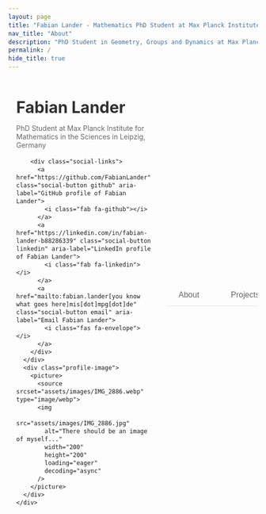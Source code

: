 ```yaml
---
layout: page
title: "Fabian Lander - Mathematics PhD Student at Max Planck Institute"
nav_title: "About"
description: "PhD Student in Geometry, Groups and Dynamics at Max Planck Institute for Mathematics. Research by Fabian Lander (GitHub: FabianLander) on straight line flows on half-dilation surfaces."
permalink: /
hide_title: true
---
```


<div class="about-container">
  <!-- Profile Section -->
  <div class="profile-section">
    <div class="profile-layout">
      <div class="profile-info">
        <h1 class="profile-name">Fabian Lander</h1>
        <p class="profile-title">PhD Student at Max Planck Institute for Mathematics in the Sciences in Leipzig, Germany</p>
        
        <div class="social-links">
          <a href="https://github.com/FabianLander" class="social-button github" aria-label="GitHub profile of Fabian Lander">
            <i class="fab fa-github"></i>
          </a>
          <a href="https://linkedin.com/in/fabian-lander-b88286339" class="social-button linkedin" aria-label="LinkedIn profile of Fabian Lander">
            <i class="fab fa-linkedin"></i>
          </a>
          <a href="mailto:fabian.lander[you know what goes here]mis[dot]mpg[dot]de" class="social-button email" aria-label="Email Fabian Lander">
            <i class="fas fa-envelope"></i>
          </a>
        </div>
      </div>
      <div class="profile-image">
        <picture>
          <source srcset="assets/images/IMG_2886.webp" type="image/webp">
          <img 
            src="assets/images/IMG_2886.jpg" 
            alt="There should be an image of myself..." 
            width="200" 
            height="200"
            loading="eager" 
            decoding="async"
          />
        </picture>
      </div>
    </div>
  </div>

  <!-- Tabs Navigation -->
  <div class="tabs">
    <button class="tab-button" data-tab="about">About</button>
    <button class="tab-button" data-tab="projects">Projects</button>
  </div>

  <!-- Tab Content -->
  <div id="about" class="tab-content">
    <div class="content-card">
      <section class="content-section">
        <h2>About Me</h2>
        <p>Hello! I'm a PhD student in the Geometry, Groups and Dynamics division at the Max Planck Institute for Mathematics in the Sciences in Leipzig, Germany. I work under the supervision of JProf. Dr. James Farre as part of Anna Wienhard's research group.</p>
        
        <p>My research focuses on affine measured foliations and dilation structures. Here's a typical picture I would draw on a blackboard if someone would ask me what I work on:</p>
        
        <div class="blackboard-image">
          <picture>
            <source srcset="assets/images/IMG_6828.webp" type="image/webp">
            <img 
              src="assets/images/IMG_6828.jpg" 
              alt="Blackboard drawing of half-dilation surface" 
              class="research-diagram"
              width="600"
              height="450"
              loading="lazy"
              decoding="async"
            />
          </picture>
        </div>
        
        <p>Before starting my PhD in 2024, I completed my bachelor's (2017-2021) and master's (2021-2023) degrees in mathematics at Heidelberg University. My master's thesis on "Vertical Foliations of Triangulable Dilation Tori" was supervised by JProf. Dr. James Farre, while my bachelor's thesis on "Polygonal Symplectic Billiards" was supervised by Prof. Dr. Peter Albers.</p>
        
        <p>During my studies, I worked as a research assistant at Heidelberg University on visualization tools for flat surfaces and developing a symplectic billiard dynamics simulator. I also gained teaching experience as a teaching assistant for Analysis 1-3 courses.</p>
      </section>

      <section class="content-section">
        <h2>Publications and Preprints</h2>
        <p><strong>Symplectic billiards for pairs of polygons</strong>, with Peter Albers and Jannik M. Westermann, arXiv:2402.12244 (2024). 37 pages. Submitted.</p>
      </section>
    </div>
  </div>

  <div id="projects" class="tab-content">
    <div class="content-card">
    --Currently under construction--
      <!-- <section class="content-section">
        <h2>Work in Progress</h2>
        <p>I'm currently working on several 3D modeling projects using Blender to visualize complex mathematical structures:</p>
        <ul class="compact-list">
          <li>Creating parametric models of half-dilation surfaces to better understand their geometric properties</li>
          <li>Developing interactive visualizations of foliations that demonstrate dynamical behavior</li>
          <li>Designing 3D printable models that make abstract mathematical concepts tangible for research and education</li>
        </ul>
        <p>These projects combine computational techniques with geometric intuition to create both digital and physical representations of mathematical objects.</p>
      </section> -->
      <!-- <section class="content-section">
        <h2>Software & Visualization</h2>
        <p>I develop software tools to explore and visualize mathematical concepts:</p>
        <ul class="compact-list">
          <li><strong>Symplectic Billiards Simulator</strong> (C++/OpenGL) - High-performance research tool for dynamical systems analysis. <a href="https://github.com/SiegfriedFabian/Billiards" target="_blank">GitHub</a></li>
          <li><strong>Raymarching Engine</strong> (JavaScript/WebGL) - Interactive visualization of locally flat surfaces. <a href="https://github.com/hegl-lab/Independent-SS22-Raymarching-Flat-Surfaces" target="_blank">GitHub</a></li>
          <li>I also create 3D printed models of mathematical concepts to help visualize complex geometrical structures.</li>
        </ul>
      </section> -->



<!-- Optimized Font Awesome loading -->
<link rel="preload" href="https://cdnjs.cloudflare.com/ajax/libs/font-awesome/5.15.4/css/fontawesome.min.css" as="style">
<link rel="preload" href="https://cdnjs.cloudflare.com/ajax/libs/font-awesome/5.15.4/css/brands.min.css" as="style">
<link rel="preload" href="https://cdnjs.cloudflare.com/ajax/libs/font-awesome/5.15.4/css/solid.min.css" as="style">

<link rel="stylesheet" href="https://cdnjs.cloudflare.com/ajax/libs/font-awesome/5.15.4/css/fontawesome.min.css">
<link rel="stylesheet" href="https://cdnjs.cloudflare.com/ajax/libs/font-awesome/5.15.4/css/brands.min.css">
<link rel="stylesheet" href="https://cdnjs.cloudflare.com/ajax/libs/font-awesome/5.15.4/css/solid.min.css">

<style>
:root {
  --accent-color: #A3A69A;
  --text-primary: #313131;
  --text-secondary: #666;
  --background-primary: #f8f9fa;
  --background-secondary: #f0f0f0;
}

@keyframes fadeIn {
  will-change: opacity, transform;
  from {
    opacity: 0;
    transform: translateY(20px);
  }
  to {
    opacity: 1;
    transform: translateY(0);
  }
}

.about-container {
    max-width: 800px;
    margin: 0 auto;
    padding: 2rem 1rem;
    opacity: 0;
    animation: fadeIn 0.8s ease-out forwards;
    contain: content;
}

.profile-section {
    margin-bottom: 3rem;
    opacity: 0;
    animation: fadeIn 0.8s ease-out forwards;
    animation-delay: 0.2s;
    contain: layout style;
}

.profile-layout {
    display: flex;
    align-items: center;
    gap: 2rem;
    max-width: 800px;
    margin: 0 auto;
}

.profile-info {
    text-align: left;
    flex: 1;
}

.profile-image {
    aspect-ratio: 1;
    width: 200px;
    margin: 0 auto 1rem;
    border-radius: 12px;
    overflow: hidden;
    border: 3px solid var(--accent-color);
    contain: layout paint;
}

.profile-image img {
    width: 100%;
    height: 100%;
    object-fit: cover;
    display: block;
}

.profile-name {
    font-size: 2rem;
    margin: 0.5rem 0;
    color: var(--text-primary);
}

.profile-title {
    color: var(--text-secondary);
    margin-bottom: 1rem;
}

.social-links {
    display: flex;
    gap: 1rem;
    margin: 1rem 0;
}

.social-button {
    width: 40px;
    height: 40px;
    border-radius: 50%;
    display: flex;
    align-items: center;
    justify-content: center;
    background: var(--background-secondary);
    color: var(--text-primary);
    transition: transform 0.3s ease;
    will-change: transform;
}

.blackboard-image {
    max-width: 600px;
    margin: 2rem auto;
    border-radius: 8px;
    overflow: hidden;
    content-visibility: auto;
    contain: layout paint;
}

.research-diagram {
    width: 100%;
    height: auto;
    display: block;
    max-width: 600px;
    margin: 0 auto;
}

.social-button:hover {
    background: var(--accent-color);
    color: white;
    transform: translateY(-2px);
}

.tabs {
    display: flex;
    gap: 1rem;
    margin-bottom: 2rem;
    border-bottom: 2px solid #eee;
    opacity: 0;
    animation: fadeIn 0.8s ease-out forwards;
    animation-delay: 0.4s;
}

.tab-button {
    padding: 0.75rem 1.5rem;
    border: none;
    background: none;
    color: var(--text-secondary);
    cursor: pointer;
    font-size: 1rem;
    position: relative;
    transition: color 0.3s ease;
}

.tab-button.active {
    color: var(--accent-color);
}

.tab-button.active::after {
    content: '';
    position: absolute;
    bottom: -2px;
    left: 0;
    width: 100%;
    height: 2px;
    background: var(--accent-color);
}

.tab-content {
    display: none;
}

.tab-content.active {
    display: block;
}

.content-card {
    background: white;
    padding: 2rem;
    border-radius: 8px;
    box-shadow: 0 2px 4px rgba(0,0,0,0.1);
    opacity: 0;
    animation: fadeIn 0.8s ease-out forwards;
    animation-delay: 0.6s;
}

.content-section {
    margin-bottom: 2.5rem;
}

.content-section:last-child {
    margin-bottom: 0;
}

.content-section h2 {
    color: var(--accent-color);
    margin-bottom: 1rem;
    padding-bottom: 0.5rem;
    border-bottom: 1px solid #eee;
}

.compact-list {
    padding-left: 1.5rem;
    margin: 0.5rem 0 1rem;
}

.compact-list li {
    margin-bottom: 0.75rem;
}

.compact-list li:last-child {
    margin-bottom: 0;
}

@media (max-width: 900px) {
    .profile-layout {
        flex-direction: column;
        align-items: center;
        text-align: center;
        gap: 2rem;
    }

    .profile-image {
        width: 200px;
        height: 200px;
    }

    .profile-info {
        text-align: center;
    }

    .social-links {
        justify-content: center;
    }

    .profile-name {
        font-size: 2rem;
    }
}
</style>

<script>
document.addEventListener('DOMContentLoaded', function() {
  const tabButtons = document.querySelectorAll('.tab-button');
  const tabContents = document.querySelectorAll('.tab-content');
  
  const initialTab = window.location.hash.slice(1) || 'about';
  setActiveTab(initialTab);
  
  tabButtons.forEach(button => {
    button.addEventListener('click', function() {
      const tabName = this.getAttribute('data-tab');
      setActiveTab(tabName);
      history.pushState(null, null, `#${tabName}`);
    });
  });
  
  window.addEventListener('popstate', function() {
    const tabName = window.location.hash.slice(1) || 'about';
    setActiveTab(tabName);
  });
  
  function setActiveTab(tabName) {
    tabButtons.forEach(btn => btn.classList.remove('active'));
    tabContents.forEach(content => content.classList.remove('active'));
    
    const selectedButton = document.querySelector(`.tab-button[data-tab="${tabName}"]`);
    const selectedContent = document.getElementById(tabName);
    
    if (selectedButton && selectedContent) {
      selectedButton.classList.add('active');
      selectedContent.classList.add('active');
    }
  }
});
</script>